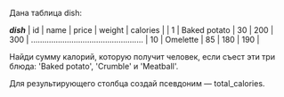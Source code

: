 Дана таблица dish:

_______________________dish_______________________
| id  |	name         | price | weight | calories |
| 1   |	Baked potato | 30    | 200    | 300      |
..................................................
| 10  | Omelette     | 85    | 180    | 190      |

Найди сумму калорий, которую получит человек, если съест эти три блюда: 'Baked potato', 'Crumble' и 'Meatball'.

Для результирующего столбца создай псевдоним — total_calories.